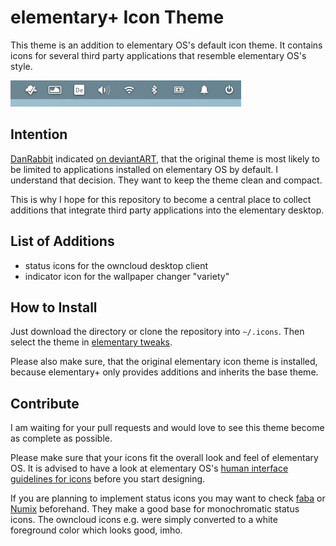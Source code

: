 # elementary+ Icon Theme

This theme is an addition to elementary OS's default icon theme. It contains icons for several third party applications that resemble elementary OS's style.

![Screenshot](screenshot.png)

## Intention
[DanRabbit](http://danrabbit.deviantart.com/) indicated [on deviantART](http://danrabbit.deviantart.com/art/elementary-Icons-65437279), that the original theme is most likely to be limited to applications installed on elementary OS by default.
I understand that decision. They want to keep the theme clean and compact. 

This is why I hope for this repository to become a central place to collect additions that integrate third party applications into the elementary desktop.

## List of Additions

* status icons for the owncloud desktop client
* indicator icon for the wallpaper changer "variety"

## How to Install

Just download the directory or clone the repository into `~/.icons`.
Then select the theme in [elementary tweaks](https://code.launchpad.net/~versable/elementary-community/elementary-tweaks).

Please also make sure, that the original elementary icon theme is installed, because elementary+ only provides additions and inherits the base theme.

## Contribute

I am waiting for your pull requests and would love to see this theme become as complete as possible.

Please make sure that your icons fit the overall look and feel of elementary OS.
It is advised to have a look at elementary OS's [human interface guidelines for icons](http://elementaryos.org/docs/human-interface-guidelines/icons) before you start designing.

If you are planning to implement status icons you may want to check [faba](http://mokaproject.com/faba-icon-theme/) or [Numix](https://github.com/numixproject) beforehand. They make a good base for monochromatic status icons. The owncloud icons e.g. were simply converted to a white foreground color which looks good, imho.